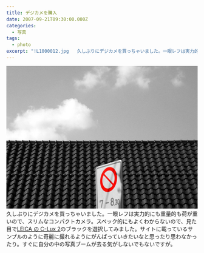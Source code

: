 ```yaml
---
title: デジカメを購入
date: 2007-09-21T09:30:00.000Z
categories:
  - 写真
tags:
  - photo
excerpt: "!L1000012.jpg   久しぶりにデジカメを買っちゃいました。一眼レフは実力的にも重量的も荷が重いので、スリムなコンパクトカメラ。スペック的にもよくわからないので、見た目でLEICAのC-Lux 2のブラックを選択してみました。サイトに載っているサンプルのように奇麗に撮れるようにがんばっていきたいなと思ったり思わなかったり。すぐに自分の中の写真ブームが去る気がしないでもないですが。"
---
```


![L1000012.jpg](/assets/i/2007/09/L1000012.jpg)
久しぶりにデジカメを買っちゃいました。一眼レフは実力的にも重量的も荷が重いので、スリムなコンパクトカメラ。スペック的にもよくわからないので、見た目で[LEICA の C-Lux 2](http://www.leica-camera.co.jp/photography/compact_cameras/c-lux_2/)のブラックを選択してみました。サイトに載っているサンプルのように奇麗に撮れるようにがんばっていきたいなと思ったり思わなかったり。すぐに自分の中の写真ブームが去る気がしないでもないですが。
